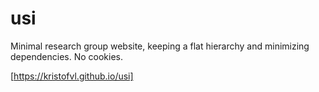 # usi
Minimal research group website, keeping a flat hierarchy and minimizing dependencies. No cookies.

[https://kristofvl.github.io/usi]
